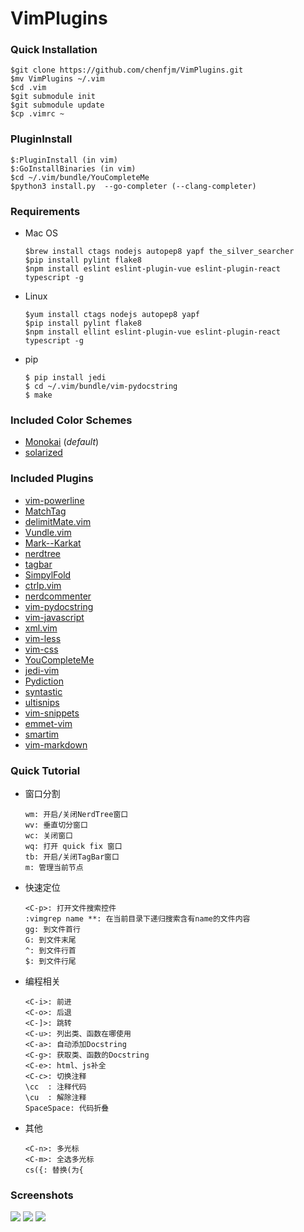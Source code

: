 
VimPlugins
=========

### Quick Installation  

	$git clone https://github.com/chenfjm/VimPlugins.git
	$mv VimPlugins ~/.vim
	$cd .vim
	$git submodule init
	$git submodule update   
	$cp .vimrc ~

### PluginInstall  

	$:PluginInstall (in vim)
	$:GoInstallBinaries (in vim)
	$cd ~/.vim/bundle/YouCompleteMe
	$python3 install.py  --go-completer (--clang-completer)

### Requirements  

- Mac OS

  ```
  $brew install ctags nodejs autopep8 yapf the_silver_searcher
  $pip install pylint flake8 
  $npm install eslint eslint-plugin-vue eslint-plugin-react typescript -g  
  ```


- Linux    

  ```
  $yum install ctags nodejs autopep8 yapf
  $pip install pylint flake8 
  $npm install ellint eslint-plugin-vue eslint-plugin-react typescript -g
  ```

- pip

  ```
  $ pip install jedi
  $ cd ~/.vim/bundle/vim-pydocstring
  $ make
  ```

### Included Color Schemes

- [Monokai](https://github.com/sickill/vim-monokai) (*default*)
- [solarized](https://github.com/altercation/vim-colors-solarized)

### Included Plugins

- [vim-powerline](https://github.com/Lokaltog/vim-powerline)
- [MatchTag](https://github.com/gregsexton/MatchTag)
- [delimitMate.vim](https://github.com/vim-scripts/delimitMate.vim)
- [Vundle.vim](https://github.com/VundleVim/Vundle.vim)
- [Mark--Karkat](https://github.com/vim-scripts/Mark--Karkat)
- [nerdtree](https://github.com/scrooloose/nerdtree)
- [tagbar](https://github.com/majutsushi/tagbar)
- [SimpylFold](https://github.com/tmhedberg/SimpylFold)
- [ctrlp.vim](https://github.com/kien/ctrlp.vim)
- [nerdcommenter](https://github.com/scrooloose/nerdcommenter)
- [vim-pydocstring](https://github.com/heavenshell/vim-pydocstring)
- [vim-javascript](https://github.com/pangloss/vim-javascript)
- [xml.vim](https://github.com/othree/xml.vim)
- [vim-less](https://github.com/groenewege/vim-less)
- [vim-css](https://github.com/lepture/vim-css)
- [YouCompleteMe](https://github.com/Valloric/YouCompleteMe)
- [jedi-vim](https://github.com/chenfjm/jedi-vim)
- [Pydiction](https://github.com/rkulla/pydiction)
- [syntastic](https://github.com/vim-syntastic/syntastic)
- [ultisnips](https://github.com/SirVer/ultisnips)
- [vim-snippets](https://github.com/honza/vim-snippets)
- [emmet-vim](https://github.com/mattn/emmet-vim)
- [smartim](https://github.com/ybian/smartim)
- [vim-markdown](https://github.com/plasticboy/vim-markdown)

### Quick Tutorial

- 窗口分割

  ```
  wm: 开启/关闭NerdTree窗口
  wv: 垂直切分窗口
  wc: 关闭窗口
  wq: 打开 quick fix 窗口
  tb: 开启/关闭TagBar窗口
  m: 管理当前节点
  ```


- 快速定位

  ```
  <C-p>: 打开文件搜索控件
  :vimgrep name **: 在当前目录下递归搜索含有name的文件内容
  gg: 到文件首行
  G: 到文件末尾
  ^: 到文件行首
  $: 到文件行尾
  ```

- 编程相关

  ```
  <C-i>: 前进
  <C-o>: 后退
  <C-]>: 跳转
  <C-u>: 列出类、函数在哪使用
  <C-a>: 自动添加Docstring
  <C-g>: 获取类、函数的Docstring
  <C-e>: html、js补全
  <C-c>: 切换注释
  \cc  : 注释代码
  \cu  : 解除注释
  SpaceSpace: 代码折叠
  ```

- 其他

  ```
  <C-n>: 多光标
  <C-m>: 全选多光标
  cs({: 替换(为{
  ```

### Screenshots

![](https://chenfjm.github.io/VimPlugins/images/vim1.png)
![](https://chenfjm.github.io/VimPlugins/images/vim2.png)
![](https://chenfjm.github.io/VimPlugins/images/vim3.png)
